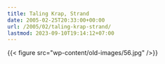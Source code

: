 ```yaml
---
title: Taling Krap, Strand
date: 2005-02-25T20:33:00+00:00
url: /2005/02/taling-krap-strand/
lastmod: 2023-09-10T19:14:12+07:00
---
```

{{< figure src="wp-content/old-images/56.jpg" />}}
